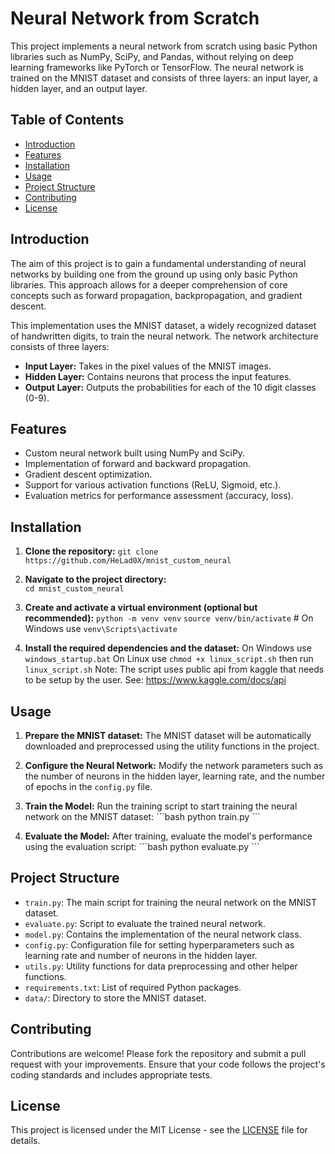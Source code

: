 
# Neural Network from Scratch

This project implements a neural network from scratch using basic Python libraries such as NumPy, SciPy, and Pandas, without relying on deep learning frameworks like PyTorch or TensorFlow. The neural network is trained on the MNIST dataset and consists of three layers: an input layer, a hidden layer, and an output layer.

## Table of Contents
- [Introduction](#introduction)
- [Features](#features)
- [Installation](#installation)
- [Usage](#usage)
- [Project Structure](#project-structure)
- [Contributing](#contributing)
- [License](#license)

## Introduction

The aim of this project is to gain a fundamental understanding of neural networks by building one from the ground up using only basic Python libraries. This approach allows for a deeper comprehension of core concepts such as forward propagation, backpropagation, and gradient descent.

This implementation uses the MNIST dataset, a widely recognized dataset of handwritten digits, to train the neural network. The network architecture consists of three layers:
- **Input Layer:** Takes in the pixel values of the MNIST images.
- **Hidden Layer:** Contains neurons that process the input features.
- **Output Layer:** Outputs the probabilities for each of the 10 digit classes (0-9).

## Features

- Custom neural network built using NumPy and SciPy.
- Implementation of forward and backward propagation.
- Gradient descent optimization.
- Support for various activation functions (ReLU, Sigmoid, etc.).
- Evaluation metrics for performance assessment (accuracy, loss).

## Installation

1. **Clone the repository:**
    `git clone https://github.com/HeLad0X/mnist_custom_neural`

3. **Navigate to the project directory:**\
    `cd mnist_custom_neural`

4. **Create and activate a virtual environment (optional but recommended):**
    `python -m venv venv`
    `source venv/bin/activate`  # On Windows use `venv\Scripts\activate`

6. **Install the required dependencies and the dataset:**
    On Windows use `windows_startup.bat`
    On Linux use `chmod +x linux_script.sh` then run `linux_script.sh`
    Note: The script uses public api from kaggle that needs to be setup by the user.
    See: https://www.kaggle.com/docs/api

## Usage

1. **Prepare the MNIST dataset:**
   The MNIST dataset will be automatically downloaded and preprocessed using the utility functions in the project.

2. **Configure the Neural Network:**
   Modify the network parameters such as the number of neurons in the hidden layer, learning rate, and the number of epochs in the `config.py` file.

3. **Train the Model:**
   Run the training script to start training the neural network on the MNIST dataset:
    \`\`\`bash
    python train.py
    \`\`\`

4. **Evaluate the Model:**
   After training, evaluate the model's performance using the evaluation script:
    \`\`\`bash
    python evaluate.py
    \`\`\`

## Project Structure

- `train.py`: The main script for training the neural network on the MNIST dataset.
- `evaluate.py`: Script to evaluate the trained neural network.
- `model.py`: Contains the implementation of the neural network class.
- `config.py`: Configuration file for setting hyperparameters such as learning rate and number of neurons in the hidden layer.
- `utils.py`: Utility functions for data preprocessing and other helper functions.
- `requirements.txt`: List of required Python packages.
- `data/`: Directory to store the MNIST dataset.

## Contributing

Contributions are welcome! Please fork the repository and submit a pull request with your improvements. Ensure that your code follows the project's coding standards and includes appropriate tests.

## License

This project is licensed under the MIT License - see the [LICENSE](LICENSE) file for details.

